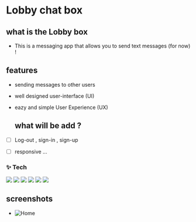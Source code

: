# Lobby chat box 


## what is the Lobby box 

 * This is a messaging app that allows you to send text messages (for now) !

## features 

* sending messages to other users
* well designed user-interface (UI)
* eazy and simple User Experience (UX)
  
  ## what will be add ?

 * [ ] Log-out , sign-in , sign-up
 * [ ] responsive ... 


<h3> ✨ Tech</h3>
<p>
  <img  src="https://img.shields.io/badge/-HTML5-333333?style=flat&logo=HTML5" >
<img  src="https://img.shields.io/badge/-CSS-333333?style=flat&logo=CSS3&logoColor=1572B6" >
<img  src="https://img.shields.io/badge/-JavaScript-333333?style=flat&logo=javascript" >
<img  src="https://img.shields.io/badge/-Bootstrap-333333?style=flat&logo=bootstrap" >
<img  src="https://img.shields.io/badge/-php-333333?style=flat&logo=php" >
<img  src="https://img.shields.io/badge/-Laravel-333333?style=flat&logo=laravel" >
</p>

## screenshots 

* ![Home](./screenpro41.png)


